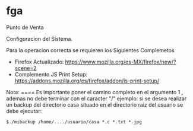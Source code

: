 # fga
Punto de Venta

Configuracion del Sistema.

Para la operacion correcta se requieren los Siguientes Complemetos
+ Firefox Actualizado: https://www.mozilla.org/es-MX/firefox/new/?scene=2
+ Complemento JS Print Setup: https://addons.mozilla.org/es/firefox/addon/js-print-setup/

 Nota:
	====
	Es importante poner el camino completo en el argumento 1 , ademas no debe terminar con el caracter "/"
	ejemplo:
	si se desea realizar un backup del directorio casa situado en el directorio raiz del usuario se debe ejecutar:

	$./mibackup /home/..../usuario/casa *.c *.txt *.jpg
    

